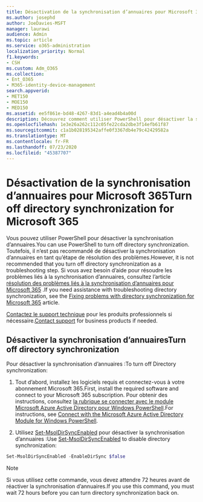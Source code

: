```yaml
---
title: Désactivation de la synchronisation d’annuaires pour Microsoft 365
ms.author: josephd
author: JoeDavies-MSFT
manager: laurawi
audience: Admin
ms.topic: article
ms.service: o365-administration
localization_priority: Normal
f1.keywords:
- CSH
ms.custom: Adm_O365
ms.collection:
- Ent_O365
- M365-identity-device-management
search.appverid:
- MET150
- MOE150
- MED150
ms.assetid: ee5f861e-bd48-4267-83d1-a4ead4b4a00d
description: Découvrez comment utiliser PowerShell pour désactiver la synchronisation d’annuaires pour Microsoft 365
ms.openlocfilehash: 1e3e26a262c112c05fe22cda2dbe3f14efb61f87
ms.sourcegitcommit: c1a1b028195342affe0f3367db4e79c42429582a
ms.translationtype: MT
ms.contentlocale: fr-FR
ms.lasthandoff: 07/23/2020
ms.locfileid: "45387707"
---
```

# <a name="turn-off-directory-synchronization-for-microsoft-365"></a><span data-ttu-id="daaca-103">Désactivation de la synchronisation d’annuaires pour Microsoft 365</span><span class="sxs-lookup"><span data-stu-id="daaca-103">Turn off directory synchronization for Microsoft 365</span></span>
<span data-ttu-id="daaca-104">Vous pouvez utiliser PowerShell pour désactiver la synchronisation d’annuaires.</span><span class="sxs-lookup"><span data-stu-id="daaca-104">You can use PowerShell to turn off directory synchronization.</span></span> <span data-ttu-id="daaca-105">Toutefois, il n’est pas recommandé de désactiver la synchronisation d’annuaires en tant qu’étape de résolution des problèmes.</span><span class="sxs-lookup"><span data-stu-id="daaca-105">However, it is not recommended that you turn off directory synchronization as a troubleshooting step.</span></span> <span data-ttu-id="daaca-106">Si vous avez besoin d’aide pour résoudre les problèmes liés à la synchronisation d’annuaires, consultez l’article [résolution des problèmes liés à la synchronisation d’annuaires pour Microsoft 365](fix-problems-with-directory-synchronization.md) .</span><span class="sxs-lookup"><span data-stu-id="daaca-106">If you need assistance with troubleshooting directory synchronization, see the [Fixing problems with directory synchronization for Microsoft 365](fix-problems-with-directory-synchronization.md) article.</span></span> 
  
<span data-ttu-id="daaca-107">[Contactez le support technique](https://support.office.com/article/32a17ca7-6fa0-4870-8a8d-e25ba4ccfd4b) pour les produits professionnels si nécessaire.</span><span class="sxs-lookup"><span data-stu-id="daaca-107">[Contact support](https://support.office.com/article/32a17ca7-6fa0-4870-8a8d-e25ba4ccfd4b) for business products if needed.</span></span>
  
## <a name="turn-off-directory-synchronization"></a><span data-ttu-id="daaca-108">Désactiver la synchronisation d’annuaires</span><span class="sxs-lookup"><span data-stu-id="daaca-108">Turn off directory synchronization</span></span>  
<span data-ttu-id="daaca-109">Pour désactiver la synchronisation d’annuaires :</span><span class="sxs-lookup"><span data-stu-id="daaca-109">To turn off Directory synchronization:</span></span>
  
1. <span data-ttu-id="daaca-110">Tout d’abord, installez les logiciels requis et connectez-vous à votre abonnement Microsoft 365.</span><span class="sxs-lookup"><span data-stu-id="daaca-110">First, install the required software and connect to your Microsoft 365 subscription.</span></span> <span data-ttu-id="daaca-111">Pour obtenir des instructions, consultez [la rubrique se connecter avec le module Microsoft Azure Active Directory pour Windows PowerShell](https://docs.microsoft.com/office365/enterprise/powershell/connect-to-office-365-powershell#connect-with-the-microsoft-azure-active-directory-module-for-windows-powershell).</span><span class="sxs-lookup"><span data-stu-id="daaca-111">For instructions, see [Connect with the Microsoft Azure Active Directory Module for Windows PowerShell](https://docs.microsoft.com/office365/enterprise/powershell/connect-to-office-365-powershell#connect-with-the-microsoft-azure-active-directory-module-for-windows-powershell).</span></span>
    
2. <span data-ttu-id="daaca-112">Utilisez [Set-MsolDirSyncEnabled](https://go.microsoft.com/fwlink/p/?LinkId=821939) pour désactiver la synchronisation d’annuaires :</span><span class="sxs-lookup"><span data-stu-id="daaca-112">Use [Set-MsolDirSyncEnabled](https://go.microsoft.com/fwlink/p/?LinkId=821939) to disable directory synchronization:</span></span> 
    
  ```powershell
  Set-MsolDirSyncEnabled -EnableDirSync $false
  ```

>[!Note]
><span data-ttu-id="daaca-113">Si vous utilisez cette commande, vous devez attendre 72 heures avant de réactiver la synchronisation d’annuaires.</span><span class="sxs-lookup"><span data-stu-id="daaca-113">If you use this command, you must wait 72 hours before you can turn directory synchronization back on.</span></span>
>
 
